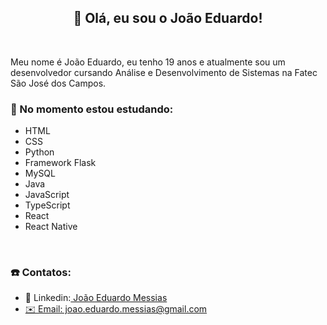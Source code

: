 <h2 align= "center">👋 Olá, eu sou o João Eduardo! </h2>
<br>

<p>Meu nome é João Eduardo, eu tenho 19 anos e atualmente sou um desenvolvedor cursando Análise e Desenvolvimento de Sistemas na Fatec São José dos Campos.</p>
<h3>📒 No momento estou estudando:</h3>
<ul>
  <li>HTML</li>
  <li>CSS</li>
  <li>Python</li>
  <li>Framework Flask</li>
  <li>MySQL</li>
  <li>Java</li>
  <li>JavaScript</li>
  <li>TypeScript</li>
  <li>React</li>
  <li>React Native</li>
</ul>
<br>

<h3>☎️ Contatos:</h3>
<ul>
  <li>📄 Linkedin:<a href="https://www.linkedin.com/in/joão-eduardo-messias-a3019125b/""> João Eduardo Messias</li>
  <li>✉️ Email: joao.eduardo.messias@gmail.com</li>
</ul>
